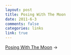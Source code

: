 ```yaml
--- 
layout: post
title: Posing With The Moon
date: 2011-6-3
comments: false
categories: links
link: true
---
```

<a title="Wonderfully Imaginative Photos of People Posing with the Moon" href="http://laughingsquid.com/wonderfully-imaginative-photos-of-people-posing-with-the-moon/">Posing With The Moon</a> →
